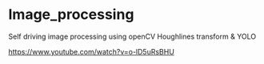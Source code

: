 # Image_processing
Self driving image processing using openCV Houghlines transform & YOLO 

https://www.youtube.com/watch?v=o-lD5uRsBHU
